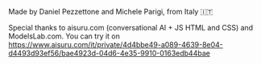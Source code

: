 Made by Daniel Pezzettone and Michele Parigi, from Italy 🇮🇹

Special thanks to aisuru.com (conversational AI + JS HTML and CSS) and ModelsLab.com.
You can try it on https://www.aisuru.com/it/private/4d4bbe49-a089-4639-8e04-d4493d93ef56/bae4923d-04d6-4e35-9910-0163edb44bae
